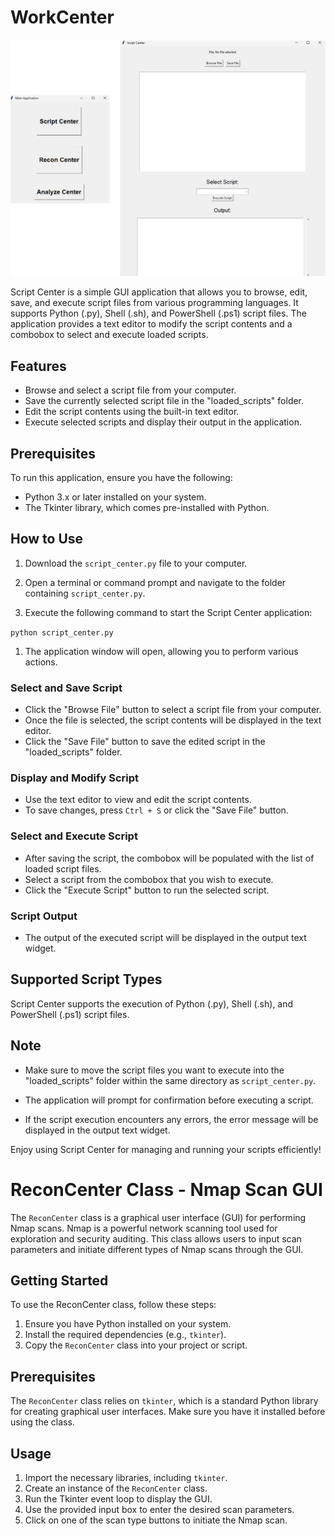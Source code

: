 # WorkCenter

![Work Center](WorkCenter.png)

Script Center is a simple GUI application that allows you to browse, edit, save, and execute script files from various programming languages. It supports Python (.py), Shell (.sh), and PowerShell (.ps1) script files. The application provides a text editor to modify the script contents and a combobox to select and execute loaded scripts.

## Features

- Browse and select a script file from your computer.
- Save the currently selected script file in the "loaded_scripts" folder.
- Edit the script contents using the built-in text editor.
- Execute selected scripts and display their output in the application.

## Prerequisites

To run this application, ensure you have the following:

- Python 3.x or later installed on your system.
- The Tkinter library, which comes pre-installed with Python.

## How to Use

1.  Download the `script_center.py` file to your computer.

2.  Open a terminal or command prompt and navigate to the folder containing `script_center.py`.

3.  Execute the following command to start the Script Center application:

`python script_center.py`

1.  The application window will open, allowing you to perform various actions.

### Select and Save Script

- Click the "Browse File" button to select a script file from your computer.
- Once the file is selected, the script contents will be displayed in the text editor.
- Click the "Save File" button to save the edited script in the "loaded_scripts" folder.

### Display and Modify Script

- Use the text editor to view and edit the script contents.
- To save changes, press `Ctrl + S` or click the "Save File" button.

### Select and Execute Script

- After saving the script, the combobox will be populated with the list of loaded script files.
- Select a script from the combobox that you wish to execute.
- Click the "Execute Script" button to run the selected script.

### Script Output

- The output of the executed script will be displayed in the output text widget.

## Supported Script Types

Script Center supports the execution of Python (.py), Shell (.sh), and PowerShell (.ps1) script files.

## Note

- Make sure to move the script files you want to execute into the "loaded_scripts" folder within the same directory as `script_center.py`.

- The application will prompt for confirmation before executing a script.

- If the script execution encounters any errors, the error message will be displayed in the output text widget.

Enjoy using Script Center for managing and running your scripts efficiently!

# ReconCenter Class - Nmap Scan GUI

The `ReconCenter` class is a graphical user interface (GUI) for performing Nmap scans. Nmap is a powerful network scanning tool used for exploration and security auditing. This class allows users to input scan parameters and initiate different types of Nmap scans through the GUI.

## Getting Started

To use the ReconCenter class, follow these steps:

1.  Ensure you have Python installed on your system.
2.  Install the required dependencies (e.g., `tkinter`).
3.  Copy the `ReconCenter` class into your project or script.

## Prerequisites

The `ReconCenter` class relies on `tkinter`, which is a standard Python library for creating graphical user interfaces. Make sure you have it installed before using the class.

## Usage

1.  Import the necessary libraries, including `tkinter`.
2.  Create an instance of the `ReconCenter` class.
3.  Run the Tkinter event loop to display the GUI.
4.  Use the provided input box to enter the desired scan parameters.
5.  Click on one of the scan type buttons to initiate the Nmap scan.
